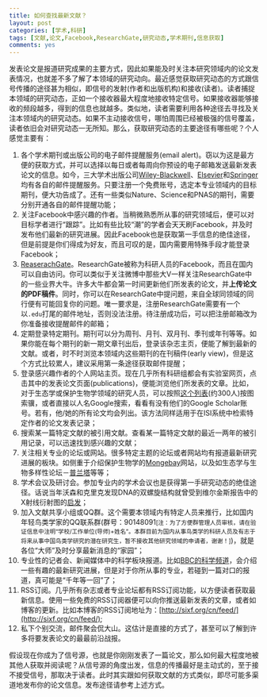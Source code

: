 ```yaml
---
title: 如何查找最新文献？
layout: post
categories: [学术,科研]
tags: [文献,论文,Facebook,ResearchGate,研究动态,学术期刊,信息获取]
comments: yes
---
```


发表论文是报道研究成果的主要方式，因此如果能及时关注本研究领域内的论文发表情况，也就差不多了解了本领域的研究动向。最近感觉获取研究动态的方式跟信号传播的途径甚为相似，即信号的发射(作者和出版机构)和接收(读者)。读者捕捉本领域的研究动态，正如一个接收器最大程度地接收特定信号。如果接收器能够接收的频段越多，得到的信息也就越多。类似地，读者需要利用各种途径去寻找及关注本领域内的研究动态。如果不主动接收信号，哪怕周围已经被极强的信号覆盖，读者依旧会对研究动态一无所知。那么，获取研究动态的主要途径有哪些呢？个人感觉主要有：

1. 各个学术期刊或出版公司的电子邮件提醒服务(email alert)。窃以为这是最方便的获取方式，并可以选择以每日或者每周向你预设的电子邮箱发送最新发表论文的信息。如今，三大学术出版公司[Wiley-Blackwell](http://authorservices.wiley.com/bauthor/)、[Elsevier](http://mail.elsevier-alerts.com/go.asp?/.preferences.welcome/bESJ001)和[Springer](http://www.springer.com/alert?SGWID=0-103-0-0-0)均有各自的邮件提醒服务。只要注册一个免费账号，选定本专业领域内的目标期刊，便大功告成了。还有一些类似Nature、Science和PNAS的期刊，需要分别开通各自的邮件提醒功能；
2. 关注Facebook中感兴趣的作者。当稍微熟悉所从事的研究领域后，便可以对目标学者进行“跟踪”。比如有些比较“潮”的学者会天天刷Facebook，并及时发布他们最新的研究进展。因此Facebook也是获取第一手信息的绝佳途径，但是前提是你们得成为好友，而且可叹的是，国内需要用特殊手段才能登录Facebook；
3. [ReaserachGate](http://www.researchgate.net)。ResearchGate被称为科研人员的Facebook，而且在国内可以自由访问。你可以类似于关注微博中那些大V一样关注ResearchGate中的一些业界大牛。许多大牛都会第一时间更新他们所发表的论文，并**上传论文的PDF稿件**。同时，你可以在ResearchGate中提问题，来自全球同领域的同行便有可能回复你的问题。唯一要求是，注册ResearchGate需要有一个以`.edu`打尾的邮件地址，否则没法注册。待注册成功后，可以把注册邮箱改为你准备接收提醒邮件的邮箱；
3. 定期登录特定期刊。期刊可以分为周刊、月刊、双月刊、季刊或年刊等等。如果你能在每个期刊的新一期文章刊出后，登录该杂志主页，便能了解到最新的文献。或者，时不时浏览本领域内这些期刊的在刊稿件(early view)，但是这个方式比较累人，建议采用第一条途径获取邮件提醒；
4. 登录感兴趣作者的个人网站主页。现在几乎所有科研组都会有实验室网页，点击其中的发表论文页面(publications)，便能浏览他们所发表的文章。比如，对于生态学或保护生物学领域的研究人员，可以按照[这个列表](http://sixf.org/en/2014/03/big-names-in-ecology/)(约300人)按图索骥，或者直接以人名Google搜索，看看有没有他们的Google Scholar账号。若有，他/她的所有论文均会列出。该方法同样适用于在ISI系统中检索特定作者的论文发表记录；
4. 搜索某一篇特定文献的被引用文献。查看某一篇特定文献的最近一两年的被引用记录，可以迅速找到感兴趣的文献；
5. 关注相关专业的论坛或网站。很多特定主题的论坛或者网站均有报道最新研究进展的板块。如侧重于介绍保护生物学的[Mongebay](http://www.mongabay.com)网站，以及如生态学与生物多样性论坛－[普兰塔](http://www.planta.cn)等等；
6. 学术会议及研讨会。参加专业内的学术会议也是获得第一手研究动态的绝佳途径。话说当年沃森和克里克发现DNA的双螺旋结构就曾受到维尔金斯报告中的X射线衍射图的[启发](http://www.nature.com/physics/looking-back/crick/Crick_Watson.pdf)；
7. 加入文献共享小组或QQ群。这个需要本领域内有特定人员来推行，比如国内年轻鸟类学家的QQ联系群(群号：90148091<small>[注：为了方便群管理人员审核，请在验证信息中注明“学校/工作单位(导师)+姓名”。本群目前为国内从事鸟类学的科研人员及有志于将来从事中国鸟类学研究的潜在研究生，暂不接收其他研究领域的申请者，谢谢！]</small>)，就是各位“大师”及时分享最新消息的“家园”；
8. 专业性的记者会、新闻媒体中的科学板块报道。比如[BBC的科学频道](http://www.bbc.co.uk/science/0/)，会介绍一些有趣的最新研究进展，但是对于你所从事的专业，若碰到一篇对口的报道，真可能是“千年等一回”了；
9. RSS订阅。几乎所有杂志或者专业论坛都有RSS订阅功能，以方便读者获取最新信息。使用一些免费的RSS订阅器便可以向你推送最新发表的文章，或者如博客的更新。比如本博客的RSS订阅地址为：[http://sixf.org/cn/feed/](http://sixf.org/cn/feed/);
10. 私下个别交流，邮件聚会侃大山。这估计是直接的方式了，甚至可以了解到许多将要发表论文的最最前沿战报。

假设现在你成为了信号源，也就是你刚刚发表了一篇论文，那么如何最大程度地被其他人获取并阅读呢？从信号源的角度出发，信息的传播最好是主动式的，至于接不接受信号，那取决于读者。此时其实跟如何获取文献的方式类似，即尽可能多渠道地发布你的论文信息。发布途径请参考上述方式。
